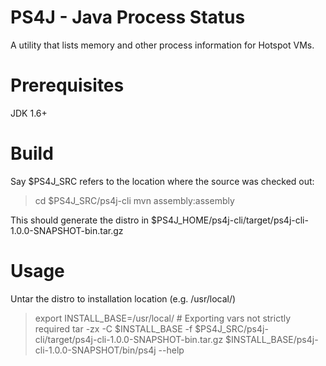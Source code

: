 PS4J - Java Process Status
==========================

A utility that lists memory and other process information for Hotspot VMs.

Prerequisites
=============
JDK 1.6+

Build
=====
Say $PS4J_SRC refers to the location where the source was checked out:
>  cd $PS4J_SRC/ps4j-cli
> mvn assembly:assembly

This should generate the distro in $PS4J_HOME/ps4j-cli/target/ps4j-cli-1.0.0-SNAPSHOT-bin.tar.gz

Usage
=====
Untar the distro to installation location (e.g. /usr/local/)
> export INSTALL_BASE=/usr/local/  # Exporting vars not strictly required
> tar -zx -C $INSTALL_BASE -f $PS4J_SRC/ps4j-cli/target/ps4j-cli-1.0.0-SNAPSHOT-bin.tar.gz
> $INSTALL_BASE/ps4j-cli-1.0.0-SNAPSHOT/bin/ps4j --help

